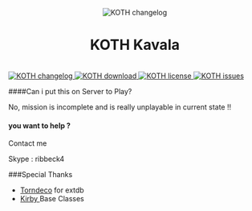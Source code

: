 <p align="center">
   <img src="https://camo.githubusercontent.com/2040a9e0259fa15679c9c2ef647116f3fee644d8/687474703a2f2f6673312e64697265637475706c6f61642e6e65742f696d616765732f3135303331382f69777432646176652e6a7067" alt="KOTH changelog">
   <h1 align="center">KOTH Kavala</h3><br />
  <a href="https://github.com/BAROD/Koth_Kavala">
    <img src="http://img.shields.io/badge/Version-0.9-green.svg?style=flat" alt="KOTH changelog">
  </a>
    <a href="https://github.com/BAROD/Koth_Kavala/issues">
    <img src="http://img.shields.io/badge/Download-1_MB-blue.svg?style=flat" alt="KOTH download">
  </a>
    <a href="http://creativecommons.org/licenses/by-nc-nd/4.0/">
    <img src=http://img.shields.io/badge/NonCommercial-NoDerivatives%204.0%20International-red.svg?style=flat" alt="KOTH license">
  </a>
  </a>
    <a href="https://github.com/BAROD/Koth_Kavala/issues">
    <img src="http://img.shields.io/github/issues/BAROD/Koth_Kavala.svg?label=Issues&style=flat" alt="KOTH issues">
  </a>
  
</p>

####Can i put this on Server to Play?

No, mission is incomplete and is really unplayable in current state !!

#### you want to help ?

Contact me 

Skype : ribbeck4

###Special Thanks

* [Torndeco](https://github.com/Torndeco) for extdb
* [Kirby ]() Base Classes
